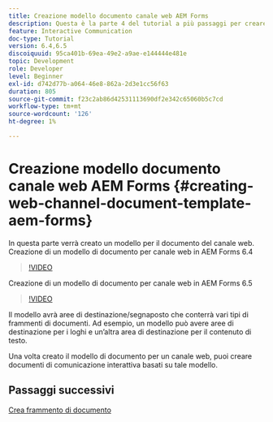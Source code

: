 ```yaml
---
title: Creazione modello documento canale web AEM Forms
description: Questa è la parte 4 del tutorial a più passaggi per creare il tuo primo documento di comunicazione interattiva. In questa parte verrà creato un modello per il documento del canale web.
feature: Interactive Communication
doc-type: Tutorial
version: 6.4,6.5
discoiquuid: 95ca401b-69ea-49e2-a9ae-e144444e481e
topic: Development
role: Developer
level: Beginner
exl-id: d742d77b-a064-46e8-862a-2d3e1cc56f63
duration: 805
source-git-commit: f23c2ab86d42531113690df2e342c65060b5c7cd
workflow-type: tm+mt
source-wordcount: '126'
ht-degree: 1%

---
```


# Creazione modello documento canale web AEM Forms {#creating-web-channel-document-template-aem-forms}

In questa parte verrà creato un modello per il documento del canale web.
Creazione di un modello di documento per canale web in AEM Forms 6.4
>[!VIDEO](https://video.tv.adobe.com/v/22342?quality=12&learn=on)

Creazione di un modello di documento per canale web in AEM Forms 6.5
>[!VIDEO](https://video.tv.adobe.com/v/27807?quality=12&learn=on)

Il modello avrà aree di destinazione/segnaposto che conterrà vari tipi di frammenti di documenti. Ad esempio, un modello può avere aree di destinazione per i loghi e un’altra area di destinazione per il contenuto di testo.

Una volta creato il modello di documento per un canale web, puoi creare documenti di comunicazione interattiva basati su tale modello.

## Passaggi successivi

[Crea frammento di documento](./partfive.md)
